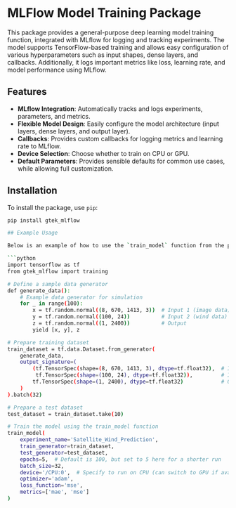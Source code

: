 # MLFlow Model Training Package

This package provides a general-purpose deep learning model training function, integrated with MLflow for logging and tracking experiments. The model supports TensorFlow-based training and allows easy configuration of various hyperparameters such as input shapes, dense layers, and callbacks. Additionally, it logs important metrics like loss, learning rate, and model performance using MLflow.

## Features
- **MLflow Integration**: Automatically tracks and logs experiments, parameters, and metrics.
- **Flexible Model Design**: Easily configure the model architecture (input layers, dense layers, and output layer).
- **Callbacks**: Provides custom callbacks for logging metrics and learning rate to MLflow.
- **Device Selection**: Choose whether to train on CPU or GPU.
- **Default Parameters**: Provides sensible defaults for common use cases, while allowing full customization.

## Installation

To install the package, use `pip`:

```bash
pip install gtek_mlflow

## Example Usage

Below is an example of how to use the `train_model` function from the package with a simple TensorFlow data generator.

```python
import tensorflow as tf
from gtek_mlflow import training

# Define a sample data generator
def generate_data():
    # Example data generator for simulation
    for _ in range(100):
        x = tf.random.normal((8, 670, 1413, 3))  # Input 1 (image data)
        y = tf.random.normal((100, 24))          # Input 2 (wind data)
        z = tf.random.normal((1, 2400))          # Output
        yield [x, y], z

# Prepare training dataset
train_dataset = tf.data.Dataset.from_generator(
    generate_data,
    output_signature=(
        (tf.TensorSpec(shape=(8, 670, 1413, 3), dtype=tf.float32),  # Input 1 (image data)
         tf.TensorSpec(shape=(100, 24), dtype=tf.float32)),         # Input 2 (wind data)
        tf.TensorSpec(shape=(1, 2400), dtype=tf.float32)            # Output
    )
).batch(32)

# Prepare a test dataset
test_dataset = train_dataset.take(10)

# Train the model using the train_model function
train_model(
    experiment_name='Satellite_Wind_Prediction',
    train_generator=train_dataset,
    test_generator=test_dataset,
    epochs=5,  # Default is 100, but set to 5 here for a shorter run
    batch_size=32,
    device='/CPU:0',  # Specify to run on CPU (can switch to GPU if available)
    optimizer='adam',
    loss_function='mse',
    metrics=['mae', 'mse']
)
